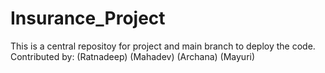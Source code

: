 # Insurance_Project

This is a central repositoy for project and main branch to deploy the code.
Contributed by:
 (Ratnadeep)
 (Mahadev)
 (Archana)
 (Mayuri)
